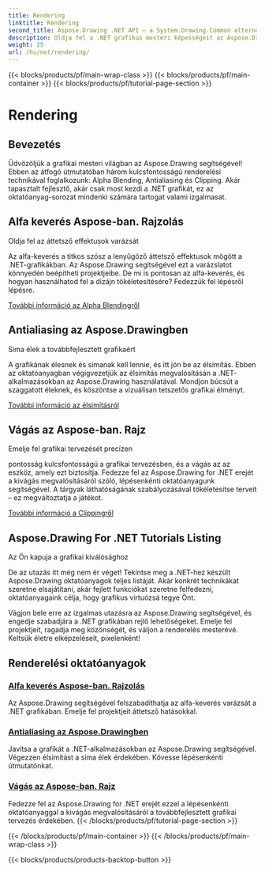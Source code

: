 ```yaml
---
title: Rendering
linktitle: Rendering
second_title: Aspose.Drawing .NET API – a System.Drawing.Common alternatívája
description: Oldja fel a .NET grafikus mesteri képességeit az Aspose.Drawing segítségével! Emelje fel a projekteket alfa keveréssel az áttetsző hatásokért. Ismerje meg az élsimítást és a kivágást a továbbfejlesztett tervek érdekében.
weight: 25
url: /hu/net/rendering/
---
```


{{< blocks/products/pf/main-wrap-class >}}
{{< blocks/products/pf/main-container >}}
{{< blocks/products/pf/tutorial-page-section >}}

# Rendering

## Bevezetés

Üdvözöljük a grafikai mesteri világban az Aspose.Drawing segítségével! Ebben az átfogó útmutatóban három kulcsfontosságú renderelési technikával foglalkozunk: Alpha Blending, Antialiasing és Clipping. Akár tapasztalt fejlesztő, akár csak most kezdi a .NET grafikát, ez az oktatóanyag-sorozat mindenki számára tartogat valami izgalmasat.

## Alfa keverés Aspose-ban. Rajzolás
Oldja fel az áttetsző effektusok varázsát

Az alfa-keverés a titkos szósz a lenyűgöző áttetsző effektusok mögött a .NET-grafikákban. Az Aspose.Drawing segítségével ezt a varázslatot könnyedén beépítheti projektjeibe. De mi is pontosan az alfa-keverés, és hogyan használhatod fel a dizájn tökéletesítésére? Fedezzük fel lépésről lépésre.

[További információ az Alpha Blendingről](./alpha-blending/)

## Antialiasing az Aspose.Drawingben
Sima élek a továbbfejlesztett grafikaért

A grafikának élesnek és simanak kell lennie, és itt jön be az élsimítás. Ebben az oktatóanyagban végigvezetjük az élsimítás megvalósításán a .NET-alkalmazásokban az Aspose.Drawing használatával. Mondjon búcsút a szaggatott éleknek, és köszöntse a vizuálisan tetszetős grafikai élményt.

[További információ az élsimításról](./antialiasing/)

## Vágás az Aspose-ban. Rajz
Emelje fel grafikai tervezését precízen

pontosság kulcsfontosságú a grafikai tervezésben, és a vágás az az eszköz, amely ezt biztosítja. Fedezze fel az Aspose.Drawing for .NET erejét a kivágás megvalósításáról szóló, lépésenkénti oktatóanyagunk segítségével. A tárgyak láthatóságának szabályozásával tökéletesítse terveit – ez megváltoztatja a játékot.

[További információ a Clippingről](./clipping/)

## Aspose.Drawing For .NET Tutorials Listing
Az Ön kapuja a grafikai kiválósághoz

De az utazás itt még nem ér véget! Tekintse meg a .NET-hez készült Aspose.Drawing oktatóanyagok teljes listáját. Akár konkrét technikákat szeretne elsajátítani, akár fejlett funkciókat szeretne felfedezni, oktatóanyagaink célja, hogy grafikus virtuózsá tegye Önt.

Vágjon bele erre az izgalmas utazásra az Aspose.Drawing segítségével, és engedje szabadjára a .NET grafikában rejlő lehetőségeket. Emelje fel projektjeit, ragadja meg közönségét, és váljon a renderelés mesterévé. Keltsük életre elképzeléseit, pixelenként!
## Renderelési oktatóanyagok
### [Alfa keverés Aspose-ban. Rajzolás](./alpha-blending/)
Az Aspose.Drawing segítségével felszabadíthatja az alfa-keverés varázsát a .NET grafikában. Emelje fel projektjeit áttetsző hatásokkal.
### [Antialiasing az Aspose.Drawingben](./antialiasing/)
Javítsa a grafikát a .NET-alkalmazásokban az Aspose.Drawing segítségével. Végezzen élsimítást a sima élek érdekében. Kövesse lépésenkénti útmutatónkat.
### [Vágás az Aspose-ban. Rajz](./clipping/)
Fedezze fel az Aspose.Drawing for .NET erejét ezzel a lépésenkénti oktatóanyaggal a kivágás megvalósításáról a továbbfejlesztett grafikai tervezés érdekében.
{{< /blocks/products/pf/tutorial-page-section >}}

{{< /blocks/products/pf/main-container >}}
{{< /blocks/products/pf/main-wrap-class >}}

{{< blocks/products/products-backtop-button >}}
